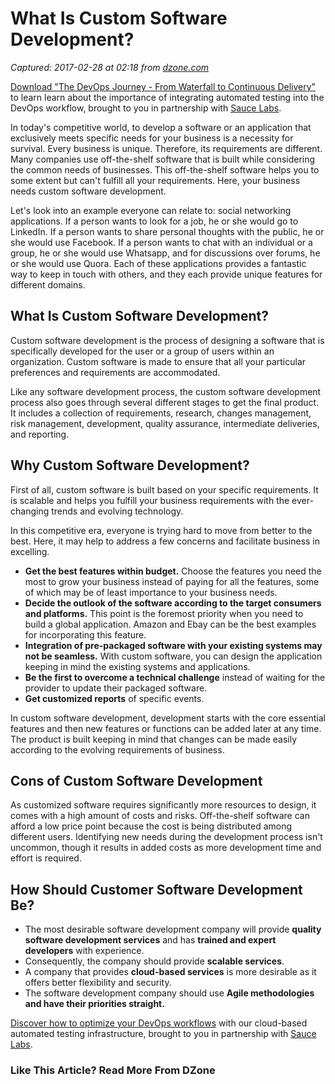 # What Is Custom Software Development?

_Captured: 2017-02-28 at 02:18 from [dzone.com](https://dzone.com/articles/custom-software-development-3#515)_

[Download "The DevOps Journey - From Waterfall to Continuous Delivery"](https://dzone.com/go?i=161130&u=http%3A%2F%2Finfo.saucelabs.com%2Fpaper-the-devops-journey.html%3Futm_campaign%3Ddevopsjourney%2Bwp%26utm_medium%3Dtextlink%26utm_source%3Ddzone-devops%26utm_content%3Darticle) to learn learn about the importance of integrating automated testing into the DevOps workflow, brought to you in partnership with [Sauce Labs](https://dzone.com/go?i=161130&u=http%3A%2F%2Finfo.saucelabs.com%2Fpaper-the-devops-journey.html%3Futm_campaign%3Ddevopsjourney%2Bwp%26utm_medium%3Dtextlink%26utm_source%3Ddzone-devops%26utm_content%3Darticle).

In today's competitive world, to develop a software or an application that exclusively meets specific needs for your business is a necessity for survival. Every business is unique. Therefore, its requirements are different. Many companies use off-the-shelf software that is built while considering the common needs of businesses. This off-the-shelf software helps you to some extent but can't fulfill all your requirements. Here, your business needs custom software development.

Let's look into an example everyone can relate to: social networking applications. If a person wants to look for a job, he or she would go to LinkedIn. If a person wants to share personal thoughts with the public, he or she would use Facebook. If a person wants to chat with an individual or a group, he or she would use Whatsapp, and for discussions over forums, he or she would use Quora. Each of these applications provides a fantastic way to keep in touch with others, and they each provide unique features for different domains.

## What Is Custom Software Development?

Custom software development is the process of designing a software that is specifically developed for the user or a group of users within an organization. Custom software is made to ensure that all your particular preferences and requirements are accommodated.

Like any software development process, the custom software development process also goes through several different stages to get the final product. It includes a collection of requirements, research, changes management, risk management, development, quality assurance, intermediate deliveries, and reporting.

## Why Custom Software Development?

First of all, custom software is built based on your specific requirements. It is scalable and helps you fulfill your business requirements with the ever-changing trends and evolving technology.

In this competitive era, everyone is trying hard to move from better to the best. Here, it may help to address a few concerns and facilitate business in excelling.

  * **Get the best features within budget.** Choose the features you need the most to grow your business instead of paying for all the features, some of which may be of least importance to your business needs.
  * **Decide the outlook of the software according to the target consumers and platforms.** This point is the foremost priority when you need to build a global application. Amazon and Ebay can be the best examples for incorporating this feature.
  * **Integration of pre-packaged software with your existing systems may not be seamless.** With custom software, you can design the application keeping in mind the existing systems and applications.
  * **Be the first to overcome a technical challenge** instead of waiting for the provider to update their packaged software.
  * **Get customized reports** of specific events.

In custom software development, development starts with the core essential features and then new features or functions can be added later at any time. The product is built keeping in mind that changes can be made easily according to the evolving requirements of business.

## Cons of Custom Software Development

As customized software requires significantly more resources to design, it comes with a high amount of costs and risks. Off-the-shelf software can afford a low price point because the cost is being distributed among different users. Identifying new needs during the development process isn't uncommon, though it results in added costs as more development time and effort is required.

## How Should Customer Software Development Be?

  * The most desirable software development company will provide **quality software development services** and has **trained and expert developers** with experience.
  * Consequently, the company should provide **scalable services**.
  * A company that provides **cloud-based services** is more desirable as it offers better flexibility and security.
  * The software development company should use **Agile methodologies and have their priorities straight.**

[Discover how to optimize your DevOps workflows](https://dzone.com/go?i=161129&u=http%3A%2F%2Finfo.saucelabs.com%2Fpaper-the-devops-journey.html%3Futm_campaign%3Ddevopsjourney%2Bwp%26utm_medium%3Dtextlink%26utm_source%3Ddzone-devops%26utm_content%3Darticle) with our cloud-based automated testing infrastructure, brought to you in partnership with [Sauce Labs](https://dzone.com/go?i=161129&u=http%3A%2F%2Finfo.saucelabs.com%2Fpaper-the-devops-journey.html%3Futm_campaign%3Ddevopsjourney%2Bwp%26utm_medium%3Dtextlink%26utm_source%3Ddzone-devops%26utm_content%3Darticle).

### Like This Article? Read More From DZone
